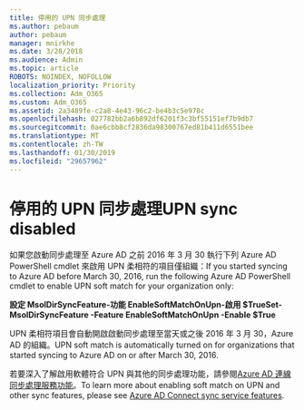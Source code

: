```yaml
---
title: 停用的 UPN 同步處理
ms.author: pebaum
author: pebaum
manager: mnirkhe
ms.date: 3/20/2018
ms.audience: Admin
ms.topic: article
ROBOTS: NOINDEX, NOFOLLOW
localization_priority: Priority
ms.collection: Adm_O365
ms.custom: Adm_O365
ms.assetid: 2a3489fe-c2a8-4e43-96c2-be4b3c5e978c
ms.openlocfilehash: 027782bb2a6b892df6201f3c3bf55151ef7b9db7
ms.sourcegitcommit: 0ae6cbb8cf2836da98300767ed81b411d6551bee
ms.translationtype: MT
ms.contentlocale: zh-TW
ms.lasthandoff: 01/30/2019
ms.locfileid: "29657962"
---
```

# <a name="upn-sync-disabled"></a><span data-ttu-id="2d952-102">停用的 UPN 同步處理</span><span class="sxs-lookup"><span data-stu-id="2d952-102">UPN sync disabled</span></span>

<span data-ttu-id="2d952-103">如果您啟動同步處理至 Azure AD 之前 2016 年 3 月 30 執行下列 Azure AD PowerShell cmdlet 來啟用 UPN 柔相符的項目僅組織：</span><span class="sxs-lookup"><span data-stu-id="2d952-103">If you started syncing to Azure AD before March 30, 2016, run the following Azure AD PowerShell cmdlet to enable UPN soft match for your organization only:</span></span>
  
 <span data-ttu-id="2d952-104">**設定 MsolDirSyncFeature-功能 EnableSoftMatchOnUpn-啟用 $True**</span><span class="sxs-lookup"><span data-stu-id="2d952-104">**Set-MsolDirSyncFeature -Feature EnableSoftMatchOnUpn -Enable $True**</span></span>
  
<span data-ttu-id="2d952-105">UPN 柔相符項目會自動開啟啟動同步處理至當天或之後 2016 年 3 月 30，Azure AD 的組織。</span><span class="sxs-lookup"><span data-stu-id="2d952-105">UPN soft match is automatically turned on for organizations that started syncing to Azure AD on or after March 30, 2016.</span></span>
  
<span data-ttu-id="2d952-106">若要深入了解啟用軟體符合 UPN 與其他的同步處理功能，請參閱[Azure AD 連線同步處理服務功能](https://docs.microsoft.com/azure/active-directory/connect/active-directory-aadconnectsyncservice-features)。</span><span class="sxs-lookup"><span data-stu-id="2d952-106">To learn more about enabling soft match on UPN and other sync features, please see [Azure AD Connect sync service features](https://docs.microsoft.com/azure/active-directory/connect/active-directory-aadconnectsyncservice-features).</span></span>
  

